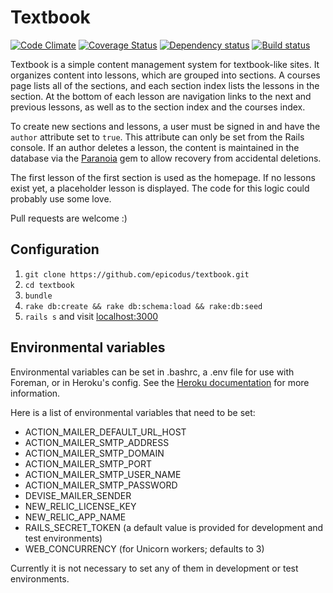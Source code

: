 # Textbook

[![Code Climate](https://codeclimate.com/github/epicodus/textbook/badges/gpa.svg)](https://codeclimate.com/github/epicodus/textbook)
[![Coverage Status](https://coveralls.io/repos/epicodus/textbook/badge.svg)](https://coveralls.io/github/epicodus/textbook)
[![Dependency status](https://gemnasium.com/epicodus/textbook.svg)](https://gemnasium.com/epicodus/textbook)
[![Build status](https://travis-ci.org/epicodus/textbook.svg?branch=master)](https://travis-ci.org/epicodus/textbook)

Textbook is a simple content management system for textbook-like sites. It organizes content into lessons, which are grouped into sections. A courses page lists all of the sections, and each section index lists the lessons in the section. At the bottom of each lesson are navigation links to the next and previous lessons, as well as to the section index and the courses index.

To create new sections and lessons, a user must be signed in and have the `author` attribute set to `true`. This attribute can only be set from the Rails console. If an author deletes a lesson, the content is maintained in the database via the [Paranoia](https://github.com/radar/paranoia) gem to allow recovery from accidental deletions.

The first lesson of the first section is used as the homepage. If no lessons exist yet, a placeholder lesson is displayed. The code for this logic could probably use some love.

Pull requests are welcome :)

## Configuration

1. `git clone https://github.com/epicodus/textbook.git`
1. `cd textbook`
1. `bundle`
1. `rake db:create && rake db:schema:load && rake:db:seed`
1. `rails s` and visit [localhost:3000](http://localhost:3000)

## Environmental variables

Environmental variables can be set in .bashrc, a .env file for use with Foreman, or in Heroku's config. See the [Heroku documentation](https://devcenter.heroku.com/articles/config-vars) for more information.

Here is a list of environmental variables that need to be set:

* ACTION_MAILER_DEFAULT_URL_HOST
* ACTION_MAILER_SMTP_ADDRESS
* ACTION_MAILER_SMTP_DOMAIN
* ACTION_MAILER_SMTP_PORT
* ACTION_MAILER_SMTP_USER_NAME
* ACTION_MAILER_SMTP_PASSWORD
* DEVISE_MAILER_SENDER
* NEW_RELIC_LICENSE_KEY
* NEW_RELIC_APP_NAME
* RAILS_SECRET_TOKEN (a default value is provided for development and test environments)
* WEB_CONCURRENCY (for Unicorn workers; defaults to 3)

Currently it is not necessary to set any of them in development or test environments.

